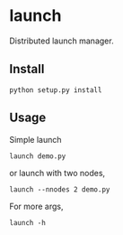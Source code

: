 # launch
Distributed launch manager.

## Install

```shell
python setup.py install
```

## Usage

Simple launch
```shell
launch demo.py
```

or launch with two nodes,
```shell
launch --nnodes 2 demo.py
```

For more args,

```shell
launch -h
```

